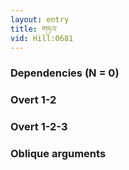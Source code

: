```yaml
---
layout: entry
title: གཏའ་
vid: Hill:0681
---
```

### Dependencies (N = 0)


### Overt 1-2


### Overt 1-2-3


### Oblique arguments
